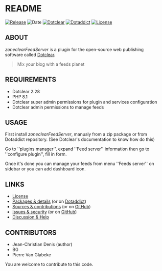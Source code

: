 # README

[![Release](https://img.shields.io/badge/release-2023.10.18-a2cbe9.svg)](https://git.dotclear.watch/JcDenis/zoneclearFeedServer/releases)
![Date](https://img.shields.io/badge/date-2023.10.18-c44d58.svg)
[![Dotclear](https://img.shields.io/badge/dotclear-v2.28-137bbb.svg)](https://fr.dotclear.org/download)
[![Dotaddict](https://img.shields.io/badge/dotaddict-official-9ac123.svg)](https://plugins.dotaddict.org/dc2/details/zoneclearFeedServer)
[![License](https://img.shields.io/badge/license-GPL--2.0-ececec.svg)](https://git.dotclear.watch/JcDenis/zoneclearFeedServer/src/branch/master/LICENSE)

## ABOUT

_zoneclearFeedServer_ is a plugin for the open-source web publishing software called [Dotclear](https://www.dotclear.org).

> Mix your blog with a feeds planet

## REQUIREMENTS

* Dotclear 2.28
* PHP 8.1
* Dotclear super admin permissions for plugin and services configuration
* Dotclear admin permissions to manage feeds

## USAGE

First install _zoneclearFeedServer_, manualy from a zip package or from 
Dotaddict repository. (See Dotclear's documentation to know how do this)

Go to ''plugins manager'', expand ''Feed server'' information then 
go to ''configure plugin'', fill in form.

Once it's done you can manage your feeds from menu 
''Feeds server'' on sidebar or you can add dashboard icon.

## LINKS

* [License](https://git.dotclear.watch/JcDenis/zoneclearFeedServer/src/branch/master/LICENSE)
* [Packages & details](https://git.dotclear.watch/JcDenis/zoneclearFeedServer/releases) (or on [Dotaddict](https://plugins.dotaddict.org/dc2/details/zoneclearFeedServer))
* [Sources & contributions](https://git.dotclear.watch/JcDenis/zoneclearFeedServer) (or on [GitHub](https://github.com/JcDenis/zoneclearFeedServer))
* [Issues & security](https://git.dotclear.watch/JcDenis/zoneclearFeedServer/issues) (or on [GitHub](https://github.com/JcDenis/zoneclearFeedServer/issues))
* [Discussion & Help](http://forum.dotclear.org/viewtopic.php?pid=331158)

## CONTRIBUTORS

* Jean-Christian Denis (author)
* BG
* Pierre Van Glabeke

You are welcome to contribute to this code.
